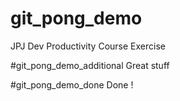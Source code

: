 # git_pong_demo
JPJ Dev Productivity Course Exercise

#git_pong_demo_additional
Great stuff

#git_pong_demo_done
Done !